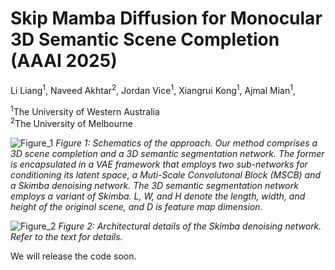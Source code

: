 # Skip Mamba Diffusion for Monocular 3D Semantic Scene Completion (AAAI 2025)

Li Liang<sup>1</sup>, Naveed Akhtar<sup>2</sup>, Jordan Vice<sup>1</sup>, Xiangrui Kong<sup>1</sup>, Ajmal Mian<sup>1</sup>,

<sup>1</sup>The University of Western Australia  
<sup>2</sup>The University of Melbourne

![Figure_1](https://github.com/user-attachments/assets/5dbac60c-8999-4312-abd8-8570fecf6ffa)
*Figure 1: Schematics of the approach. Our method comprises a 3D scene completion and a 3D semantic segmentation network.
The former is encapsulated in a VAE framework that employs two sub-networks for conditioning its latent space, a Muti-Scale
Convolutonal Block (MSCB) and a Skimba denoising network. The 3D semantic segmentation network employs a variant of
Skimba. L, W, and H denote the length, width, and height of the original scene, and D is feature map dimension.*  
  
![Figure_2](https://github.com/user-attachments/assets/34f2bdd6-a0ce-46f7-8c6a-5c5a8474dacc)
*Figure 2: Architectural details of the Skimba denoising network. Refer to the text for details.*  

We will release the code soon.
